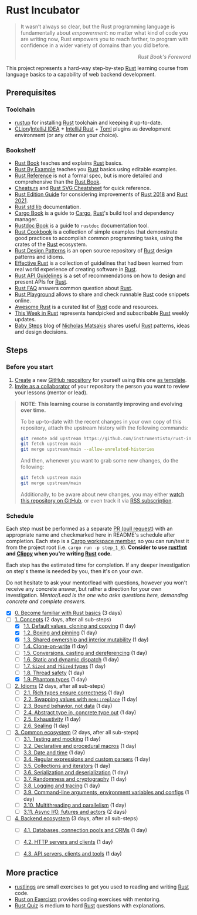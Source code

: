 Rust Incubator
==============

> It wasn’t always so clear, but the Rust programming language is fundamentally about _empowerment_: no matter what kind of code you are writing now, Rust empowers you to reach farther, to program with confidence in a wider variety of domains than you did before.
_<div align="right">Rust Book's Foreword</div>_

This project represents a hard-way step-by-step [Rust] learning course from language basics to a capability of web backend development.




## Prerequisites


### Toolchain

- [rustup] for installing [Rust] toolchain and keeping it up-to-date.
- [CLion]/[IntelliJ IDEA] + [IntelliJ Rust] + [Toml][IntelliJ Toml] plugins as development environment (or any other on your choice).


### Bookshelf

- [Rust Book] teaches and explains [Rust] basics.
- [Rust By Example] teaches you [Rust] basics using editable examples.
- [Rust Reference] is not a formal spec, but is more detailed and comprehensive than the [Rust Book].
- [Cheats.rs] and [Rust SVG Cheatsheet] for quick reference.
- [Rust Edition Guide] for considering improvements of [Rust 2018] and [Rust 2021].
- [Rust std lib] documentation.
- [Cargo Book] is a guide to [Cargo], [Rust]'s build tool and dependency manager.
- [Rustdoc Book] is a guide to `rustdoc` documentation tool.
- [Rust Cookbook] is a collection of simple examples that demonstrate good practices to accomplish common programming tasks, using the crates of the [Rust] ecosystem.
- [Rust Design Patterns] is an open source repository of [Rust] design patterns and idioms.
- [Effective Rust] is a collection of guidelines that had been learned from real world experience of creating software in [Rust].
- [Rust API Guidelines] is a set of recommendations on how to design and present APIs for [Rust].
- [Rust FAQ] answers common question about [Rust].
- [Rust Playground] allows to share and check runnable [Rust] code snippets online.
- [Awesome Rust] is a curated list of [Rust] code and resources.
- [This Week in Rust] represents handpicked and subscribable [Rust] weekly updates.
- [Baby Steps] blog of [Nicholas Matsakis](https://github.com/nikomatsakis) shares useful [Rust] patterns, ideas and design decisions.




## Steps


### Before you start

1. [Create][1] a new [GitHub repository] for yourself using this one [as template][11].
2. [Invite as a collaborator][12] of your repository the person you want to review your lessons (mentor or lead).

> __NOTE__: __This learning course is constantly improving and evolving over time.__ 
>
> To be up-to-date with the recent changes in your own copy of this repository, attach the upstream history with the following commands:
> ```bash
> git remote add upstream https://github.com/instrumentisto/rust-incubator.git
> git fetch upstream main
> git merge upstream/main --allow-unrelated-histories
> ```
> And then, whenever you want to grab some new changes, do the following:
> ```bash
> git fetch upstream main
> git merge upstream/main
> ```
> Additionally, to be aware about new changes, you may either [watch this repository on GitHub][2], or even track it via [RSS subscription].


### Schedule

Each step must be performed as a separate [PR (pull request)][PR] with an appropriate name and checkmarked here in README's schedule after completion. Each step is a [Cargo workspace member][13], so you can run/test it from the project root (i.e. `cargo run -p step_1_8`). __Consider to use [rustfmt] and [Clippy] when you're writing [Rust] code.__

Each step has the estimated time for completion. If any deeper investigation on step's theme is needed by you, then it's on your own.

Do not hesitate to ask your mentor/lead with questions, however you won't receive any concrete answer, but rather a direction for your own investigation. _Mentor/Lead is the one who asks questions here, demanding concrete and complete answers._

- [x] [0. Become familiar with Rust basics][Step 0] (3 days)
- [ ] [1. Concepts][Step 1] (2 days, after all sub-steps)
    - [x] [1.1. Default values, cloning and copying][Step 1.1] (1 day)
    - [x] [1.2. Boxing and pinning][Step 1.2] (1 day)
    - [x] [1.3. Shared ownership and interior mutability][Step 1.3] (1 day)
    - [ ] [1.4. Clone-on-write][Step 1.4] (1 day)
    - [ ] [1.5. Conversions, casting and dereferencing][Step 1.5] (1 day)
    - [ ] [1.6. Static and dynamic dispatch][Step 1.6] (1 day)
    - [ ] [1.7. `Sized` and `?Sized` types][Step 1.7] (1 day)
    - [ ] [1.8. Thread safety][Step 1.8] (1 day)
    - [x] [1.9. Phantom types][Step 1.9] (1 day)
- [ ] [2. Idioms][Step 2] (2 days, after all sub-steps)
    - [ ] [2.1. Rich types ensure correctness][Step 2.1] (1 day)
    - [ ] [2.2. Swapping values with `mem::replace`][Step 2.2] (1 day)
    - [ ] [2.3. Bound behavior, not data][Step 2.3] (1 day)
    - [ ] [2.4. Abstract type in, concrete type out][Step 2.4] (1 day)
    - [ ] [2.5. Exhaustivity][Step 2.5] (1 day)
    - [ ] [2.6. Sealing][Step 2.6] (1 day)
- [ ] [3. Common ecosystem][Step 3] (2 days, after all sub-steps)
    - [ ] [3.1. Testing and mocking][Step 3.1] (1 day)
    - [ ] [3.2. Declarative and procedural macros][Step 3.2] (1 day)
    - [ ] [3.3. Date and time][Step 3.3] (1 day)
    - [ ] [3.4. Regular expressions and custom parsers][Step 3.4] (1 day)
    - [ ] [3.5. Collections and iterators][Step 3.5] (1 day)
    - [ ] [3.6. Serialization and deserialization][Step 3.6] (1 day)
    - [ ] [3.7. Randomness and cryptography][Step 3.7] (1 day)
    - [ ] [3.8. Logging and tracing][Step 3.8] (1 day)
    - [ ] [3.9. Command-line arguments, environment variables and configs][Step 3.9] (1 day)
    - [ ] [3.10. Multithreading and parallelism][Step 3.10] (1 day)
    - [ ] [3.11. Async I/O, futures and actors][Step 3.11] (2 days)
- [ ] [4. Backend ecosystem][Step 4] (3 days, after all sub-steps)
    - [ ] [4.1. Databases, connection pools and ORMs][Step 4.1] (1 day)
    - [ ] [4.2. HTTP servers and clients][Step 4.2] (1 day)
    - [ ] [4.3. API servers, clients and tools][Step 4.3] (1 day)




## More practice

- [rustlings] are small exercises to get you used to reading and writing [Rust] code.
- [Rust on Exercism] provides coding exercises with mentoring.
- [Rust Quiz] is medium to hard [Rust] questions with explanations.




[Step 0]: 0_basics
[Step 1]: 1_concepts
[Step 1.1]: 1_concepts/1_1_default_clone_copy
[Step 1.2]: 1_concepts/1_2_box_pin
[Step 1.3]: 1_concepts/1_3_rc_cell
[Step 1.4]: 1_concepts/1_4_cow
[Step 1.5]: 1_concepts/1_5_convert_cast_deref
[Step 1.6]: 1_concepts/1_6_dispatch
[Step 1.7]: 1_concepts/1_7_sized
[Step 1.8]: 1_concepts/1_8_thread_safety
[Step 1.9]: 1_concepts/1_9_phantom
[Step 2]: 2_idioms
[Step 2.1]: 2_idioms/2_1_type_safety
[Step 2.2]: 2_idioms/2_2_mem_replace
[Step 2.3]: 2_idioms/2_3_bound_impl
[Step 2.4]: 2_idioms/2_4_generic_in_type_out
[Step 2.5]: 2_idioms/2_5_exhaustivity
[Step 2.6]: 2_idioms/2_6_sealing
[Step 3]: 3_ecosystem
[Step 3.1]: 3_ecosystem/3_1_testing
[Step 3.2]: 3_ecosystem/3_2_macro
[Step 3.3]: 3_ecosystem/3_3_date_time
[Step 3.4]: 3_ecosystem/3_4_regex_parsing
[Step 3.5]: 3_ecosystem/3_5_collections
[Step 3.6]: 3_ecosystem/3_6_serde
[Step 3.7]: 3_ecosystem/3_7_rand_crypto
[Step 3.8]: 3_ecosystem/3_8_log
[Step 3.9]: 3_ecosystem/3_9_cmd_env_conf
[Step 3.10]: 3_ecosystem/3_10_threads
[Step 3.11]: 3_ecosystem/3_11_async
[Step 4]: 4_backend
[Step 4.1]: 4_backend/4_1_db
[Step 4.2]: 4_backend/4_2_http
[Step 4.3]: 4_backend/4_3_api

[Awesome Rust]: https://github.com/rust-unofficial/awesome-rust
[Baby Steps]: http://smallcultfollowing.com/babysteps
[Cargo]: https://github.com/rust-lang/cargo
[Cargo Book]: https://doc.rust-lang.org/cargo
[Cheats.rs]: https://cheats.rs
[CLion]: https://www.jetbrains.com/clion
[Clippy]: https://github.com/rust-lang/rust-clippy
[Effective Rust]: https://www.lurklurk.org/effective-rust
[GitHub repository]: https://help.github.com/articles/github-glossary/#repository
[IntelliJ IDEA]: https://www.jetbrains.com/idea
[IntelliJ Rust]: https://intellij-rust.github.io
[IntelliJ Toml]: https://plugins.jetbrains.com/plugin/8195-toml
[PR]: https://help.github.com/articles/github-glossary/#pull-request
[RSS subscription]: https://github.com/instrumentisto/rust-incubator/commits/main.atom
[Rust]: https://www.rust-lang.org
[Rust 2018]: https://doc.rust-lang.org/edition-guide/rust-2018/index.html
[Rust 2021]: https://doc.rust-lang.org/edition-guide/rust-2021/index.html
[Rust API Guidelines]: https://rust-lang.github.io/api-guidelines
[Rust Book]: https://doc.rust-lang.org/book
[Rust By Example]: https://doc.rust-lang.org/rust-by-example
[Rust Cookbook]: https://rust-lang-nursery.github.io/rust-cookbook
[Rust Design Patterns]: https://rust-unofficial.github.io/patterns
[Rust Edition Guide]: https://doc.rust-lang.org/edition-guide
[Rust FAQ]: https://prev.rust-lang.org/faq.html
[Rust on Exercism]: https://exercism.org/tracks/rust/exercises
[Rust Playground]: https://play.rust-lang.org
[Rust Quiz]: https://github.com/dtolnay/rust-quiz
[Rust Reference]: https://doc.rust-lang.org/reference
[Rust std lib]: https://doc.rust-lang.org/std
[Rust SVG Cheatsheet]: https://www.breakdown-notes.com/make/load/rust_cs_canvas/true
[Rustdoc Book]: https://doc.rust-lang.org/rustdoc
[rustfmt]: https://github.com/rust-lang/rustfmt
[rustlings]: https://rustlings.cool
[rustup]: https://rustup.rs
[This Week in Rust]: https://this-week-in-rust.org

[1]: https://github.com/instrumentisto/rust-incubator/generate
[2]: https://github.com/instrumentisto/rust-incubator/subscription
[11]: https://help.github.com/en/articles/creating-a-repository-from-a-template
[12]: https://help.github.com/en/articles/inviting-collaborators-to-a-personal-repository
[13]: https://doc.rust-lang.org/book/ch14-03-cargo-workspaces.html

